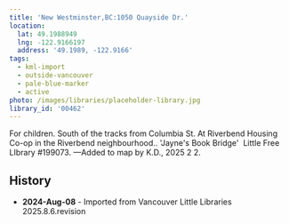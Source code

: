 ```yaml
---
title: 'New Westminster,BC:1050 Quayside Dr.'
location:
  lat: 49.1988949
  lng: -122.9166197
  address: '49.1989, -122.9166'
tags:
  - kml-import
  - outside-vancouver
  - pale-blue-marker
  - active
photo: /images/libraries/placeholder-library.jpg
library_id: '00462'
---
```

For children.
South of the tracks from Columbia St.
At Riverbend Housing Co-op 
in the Riverbend neighbourhood..
'Jayne's Book Bridge' 
Little Free LIbrary #199073.
—Added to map by K.D., 2025 2 2.

## History
- **2024-Aug-08** - Imported from Vancouver Little Libraries 2025.8.6.revision
